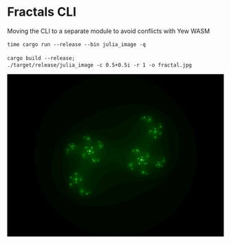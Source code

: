 # Fractals CLI

Moving the CLI to a separate module to avoid conflicts with Yew WASM
```
time cargo run --release --bin julia_image -q

cargo build --release;
./target/release/julia_image -c 0.5+0.5i -r 1 -o fractal.jpg
```
![](./fractal.png)
